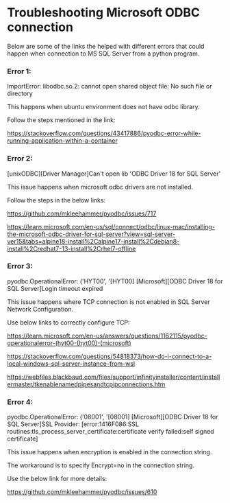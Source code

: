 # Troubleshooting Microsoft ODBC connection

Below are some of the links the helped with different errors that could happen when connection to MS SQL Server from a python program.

### Error 1:

ImportError: libodbc.so.2: cannot open shared object file: No such file or directory

This happens when ubuntu environment does not have odbc library.

Follow the steps mentioned in the link:

https://stackoverflow.com/questions/43417886/pyodbc-error-while-running-application-within-a-container


### Error 2:

[unixODBC][Driver Manager]Can't open lib 'ODBC Driver 18 for SQL Server'

This issue happens when microsoft odbc drivers are not installed.

Follow the steps in the below links:

https://github.com/mkleehammer/pyodbc/issues/717

https://learn.microsoft.com/en-us/sql/connect/odbc/linux-mac/installing-the-microsoft-odbc-driver-for-sql-server?view=sql-server-ver15&tabs=alpine18-install%2Calpine17-install%2Cdebian8-install%2Credhat7-13-install%2Crhel7-offline


### Error 3:

pyodbc.OperationalError: ('HYT00', '[HYT00] [Microsoft][ODBC Driver 18 for SQL Server]Login timeout expired

This issue happens where TCP connection is not enabled in SQL Server Network Configuration.

Use below links to correctly configure TCP:

https://learn.microsoft.com/en-us/answers/questions/1162115/pyodbc-operationalerror-(hyt00-(hyt00)-(microsoft)

https://stackoverflow.com/questions/54818373/how-do-i-connect-to-a-local-windows-sql-server-instance-from-wsl

https://webfiles.blackbaud.com/files/support/infinityinstaller/content/installermaster/tkenablenamedpipesandtcpipconnections.htm


### Error 4:

pyodbc.OperationalError: ('08001', '[08001] [Microsoft][ODBC Driver 18 for SQL Server]SSL Provider: [error:1416F086:SSL routines:tls_process_server_certificate:certificate verify failed:self signed certificate]

This issue happens when encryption is enabled in the connection string.

The workaround is to specify Encrypt=no in the connection string.

Use the below link for more details:

https://github.com/mkleehammer/pyodbc/issues/610
